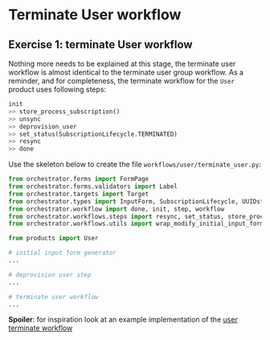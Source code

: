 # Terminate User workflow

## Exercise 1: terminate User workflow

Nothing more needs to be explained at this stage, the terminate user workflow
is almost identical to the terminate user group workflow. As a reminder, and
for completeness, the terminate workflow for the `User` product uses  following
steps:

```python
init
>> store_process_subscription()
>> unsync
>> deprovision_user
>> set_status(SubscriptionLifecycle.TERMINATED)
>> resync
>> done
```

Use the skeleton below to create the file `workflows/user/terminate_user.py`:

```python
from orchestrator.forms import FormPage
from orchestrator.forms.validators import Label
from orchestrator.targets import Target
from orchestrator.types import InputForm, SubscriptionLifecycle, UUIDstr
from orchestrator.workflow import done, init, step, workflow
from orchestrator.workflows.steps import resync, set_status, store_process_subscription, unsync
from orchestrator.workflows.utils import wrap_modify_initial_input_form

from products import User

# initial input form generator
...

# deprovision user step
...

# terminate user workflow
...
```

**Spoiler**: for inspiration look at an example implementation of the [user
terminate workflow ](https://github.com/workfloworchestrator/example-orchestrator-beginner/blob/main/workflows/user/terminate_user.py)
